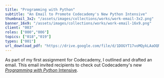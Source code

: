 ```yaml
---
title: "Programming with Python"
subtitle: "An Email to Promote Codecademy's New Python Intensive"
thumbnail_3x2: "/assets/images/collections/works/work-email-3x2.png"
banner_16x9: "/assets/images/collections/works/work-email-16x9.png"
client: "003"
roles: ["000","006"]
topics: ["018","019"]
types: ["001"]
url_download_pdf: "https://drive.google.com/file/d/1DOGYT17voMQykLAaOQN2kAc1kOiTsGyP/view?usp=sharing"
---
```

As part of my first assignment for Codecademy, I outlined and drafted an email. This email invited recipients to check out Codecademy's new [*Programming with Python* Intensive](https://www.codecademy.com/pro/intensive/programming-with-python).
